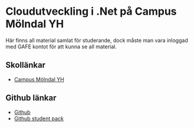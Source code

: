 # Cloudutveckling i .Net på Campus Mölndal YH

Här finns all material samlat för studerande, dock måste man vara inloggad med GAFE kontot för att kunna se all material.

## Skollänkar
- [Campus Mölndal YH](https://campus.molndal.se/campus-molndal/utbildningar/yrkeshogskola.html)

## Github länkar
- [Github](https://github.com/)
- [Github student pack](https://education.github.com/pack)
  
